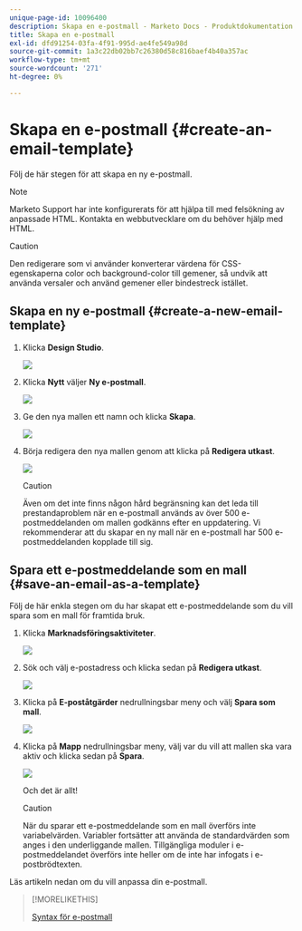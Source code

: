 ```yaml
---
unique-page-id: 10096400
description: Skapa en e-postmall - Marketo Docs - Produktdokumentation
title: Skapa en e-postmall
exl-id: dfd91254-03fa-4f91-995d-ae4fe549a98d
source-git-commit: 1a3c22db02bb7c26380d58c816baef4b40a357ac
workflow-type: tm+mt
source-wordcount: '271'
ht-degree: 0%

---
```


# Skapa en e-postmall {#create-an-email-template}

Följ de här stegen för att skapa en ny e-postmall.

>[!NOTE]
>
>Marketo Support har inte konfigurerats för att hjälpa till med felsökning av anpassade HTML. Kontakta en webbutvecklare om du behöver hjälp med HTML.

>[!CAUTION]
>
>Den redigerare som vi använder konverterar värdena för CSS-egenskaperna color och background-color till gemener, så undvik att använda versaler och använd gemener eller bindestreck istället.

## Skapa en ny e-postmall {#create-a-new-email-template}

1. Klicka **Design Studio**.

   ![](assets/designstudio.png)

1. Klicka **Nytt** väljer **Ny e-postmall**.

   ![](assets/ds-two.png)

1. Ge den nya mallen ett namn och klicka **Skapa**.

   ![](assets/three-1.png)

1. Börja redigera den nya mallen genom att klicka på **Redigera utkast**.

   ![](assets/4.png)

   >[!CAUTION]
   >
   >Även om det inte finns någon hård begränsning kan det leda till prestandaproblem när en e-postmall används av över 500 e-postmeddelanden om mallen godkänns efter en uppdatering. Vi rekommenderar att du skapar en ny mall när en e-postmall har 500 e-postmeddelanden kopplade till sig.

## Spara ett e-postmeddelande som en mall {#save-an-email-as-a-template}

Följ de här enkla stegen om du har skapat ett e-postmeddelande som du vill spara som en mall för framtida bruk.

1. Klicka **Marknadsföringsaktiviteter**.

   ![](assets/one.png)

1. Sök och välj e-postadress och klicka sedan på **Redigera utkast**.

   ![](assets/two-1.png)

1. Klicka på **E-poståtgärder** nedrullningsbar meny och välj **Spara som mall**.

   ![](assets/four-1.png)

1. Klicka på **Mapp** nedrullningsbar meny, välj var du vill att mallen ska vara aktiv och klicka sedan på **Spara**.

   ![](assets/five-1.png)

   Och det är allt!

   >[!CAUTION]
   >
   >När du sparar ett e-postmeddelande som en mall överförs inte variabelvärden. Variabler fortsätter att använda de standardvärden som anges i den underliggande mallen. Tillgängliga moduler i e-postmeddelandet överförs inte heller om de inte har infogats i e-postbrödtexten.

Läs artikeln nedan om du vill anpassa din e-postmall.

>[!MORELIKETHIS]
>
>[Syntax för e-postmall](/help/marketo/product-docs/email-marketing/general/email-editor-2/email-template-syntax.md)

